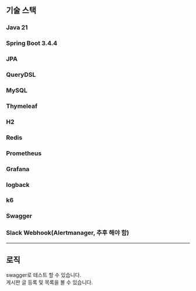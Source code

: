 ## 기술 스택
### Java 21
### Spring Boot 3.4.4
### JPA
### QueryDSL
### MySQL
### Thymeleaf
### H2
### Redis
### Prometheus
### Grafana
### logback
### k6
### Swagger
### Slack Webhook(Alertmanager, 추후 해야 함)
___
## 로직
swagger로 테스트 할 수 있습니다.<br>
게시판 글 등록 및 목록을 볼 수 있습니다.